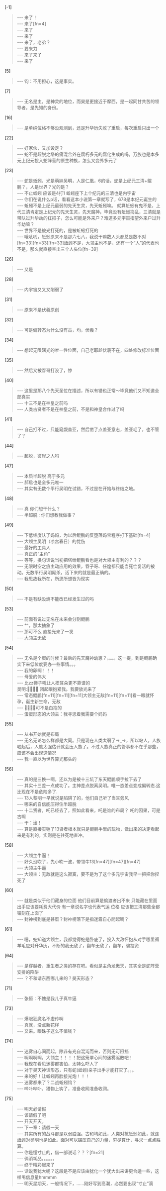 
[-1] 
>--- 来了！<br>
>--- 来了[fn=4]<br>
>--- 来了<br>
>--- 来了<br>
>--- 来了，老弟？<br>
>--- 要来力<br>
>--- 来了来了<br>
>--- 来了<br>

[5] 
>--- 钧：不用担心，这是事实。<br>

[7] 
>--- 无名是主，是神灵的地位，而昊是更接近于摩西，是一起同甘共苦的领导者，是先知的身份。<br>

[16] 
>--- 是单纯位格不够没观测到，还是升华历失败了重启，每次重启只出一个<br>

[22] 
>--- 好家伙，又加设定？<br>
>--- 蛇不是超脱之塔的痛混合外在腐朽多元的腐化生成的吗，万族也是本多元上纪元投入蛇阵营的原生种族，怎么又变外多元了<br>

[23] 
>--- 蛇是蚯蚓，光是萌妹吴明，人是仁凰，6的话，蛇是上纪元三清+鲲鹏？，人是世界？光的是？<br>
>--- 不止蚯蚓 应该是4打1 蚯蚓座下上个纪元的三清也是内宇宙<br>
>--- 你们在说什么p话，看看这本小说第一章就写了，678是本纪元诞生的<br>
>--- 蚯蚓不是上纪元最弱的先天生灵，先天蚯蚓嘛。
就算蚯蚓有鬼不是，上代三清肯定是上纪元的先天生灵，先天魔神，毕竟没有蚯蚓捣乱，三清就是带队过升华劫的扛把子，怎么可能是外来户？难道多元宇宙指望外来户过升华劫嘛？<br>
>--- 世界不是被光打死的，是被蚯蚓打死的<br>
>--- 哦吼吼，蚯蚓原来不是那六七八，我说干嘛数人头都总是数不对[fn=33][fn=33][fn=33]蚯蚓不是，大领主也不是，还有一个“人”的代表也不是，那么就直接空出三个人头位[fn=39]<br>

[26] 
>--- 又是<br>

[28] 
>--- 内宇宙又又又削弱了<br>

[31] 
>--- 原来不是伏羲原创<br>

[32] 
>--- 可是偏转态为什么没有古，均，伏羲？<br>

[34] 
>--- 想起无限曙光的唯一性位面，自己老耶趁伏羲不在，四处修改标准位面<br>

[35] 
>--- 然后又被昋哥打没了，惨<br>

[40] 
>--- 这里是那八个先天圣位在描述，所以有错也正常～毕竟他们又不知道全部真实<br>
>--- 十三不是在神皇之前吗<br>
>--- 人类古贤者不是在神皇之前，不是和神皇合作过了吗<br>

[41] 
>--- 自己打不过，只能窥觑盖亚，然后凿了点盖亚意志，盖亚毛了，也不管了？<br>

[44] 
>--- 超脱，彼岸之人吗<br>

[47] 
>--- 本质半超脱 高于多元<br>
>--- 郝启也是全多元唯一<br>
>--- 其实有无数个平行吴明在试错，不过是在开始与终结之地。<br>

[48] 
>--- 真  你们想干什么？<br>
>--- 半超脱 : 你们想教我做事？<br>

[49] 
>--- 下低纬度认了妈妈，为以后鲲鹏的反堕落妈宝程序打下基础[fn=4]<br>
>--- 大领主吴明（凉宫春日）的忧伤<br>
>--- 最好的工具人<br>
>--- 真正的“主角”<br>
>--- 等等，换句话说当初把塔给鲲鹏看也是对大领主有利的？？？<br>
>--- 无限时空之痕主动应用的效果，昋子哥、任煌都只能当死亡复活的被动。无数平行吴明厮杀，活下来的就是最正确的。<br>
>--- 我思故我所在，所思所想皆为现实<br>

[50] 
>--- 不是有缺没熵不能改已经发生过的吗<br>

[53] 
>--- 前面有说过无名在未来会分割鲲鹏<br>
>--- 艹，那太抽象了<br>
>--- 那可不么 直接光来了一发<br>
>--- 大领主无敌<br>

[54] 
>--- 无名是个蛋的时候？最后的先天魔神幼崽？。。。。这一提，到是鲲鹏确实下来低位度要办一些事情。。。<br>
>--- 我的卵啊！！！<br>
>--- 母爱的伟大<br>
>--- 比zz狮子吼让人捂耳朵更不靠谱的  
 吴明:👩🏻👩🏻 闭起眼抱紧我。我要放光来了<br>
>--- 常态鲲鹏[fn=11][fn=11][fn=11]大领主无敌[fn=11][fn=11]看一眼就怀孕，诞生新生命，无敌<br>
>--- 👩🏻👩🏻可不是白抱的<br>
>--- 蛋蛋形态的大领主：我寻思着我需要个妈妈<br>

[55] 
>--- 从书开始就是布局<br>
>--- 无名无论怎么样都是大同。只是现在人类太弱了→_→，所以站人，人族崛起后，人族太强估计就会压人族了。不过人族真正的管事都不在乎那些，应该不会出现这情况<br>
>--- 我一直以为世界算光那头的<br>

[56] 
>--- 真的是三换一啊，还以为是被十三坑了东天鲲鹏顺手拉下去了<br>
>--- 其实十三差一点成功了。主神差点脱离吴明。唯一态差点变成偏转态.这比现在不是危险多了.<br>
>--- 13人黎明一早就说是陷阱了的，他们自己听了当耳旁风<br>
>--- 哪来的自信能压得住半超脱<br>
>--- 十二贤者，吒已经去了，照如此看来，吒是谁的布局？ 吒的因果，可是古啊<br>
>--- 干：淦！<br>
>--- 算是直接实锤了13贤者根本就只是鲲鹏手里的玩物，做出来的决定看起来是有利的，实则是在往死地直冲。<br>

[58] 
>--- 大领主牛逼！<br>
>--- 好久没吹了，先小吹一波，带领牛13[fn=47][fn=47][fn=47]<br>
>--- 大领主牛逼<br>
>--- 大领主：无敌就是这么寂寞，要不是为了这个多元宇宙我早一把把你捏死了<br>

[60] 
>--- 就是类似于他们藏身的位面 他们目前算是偷渡者出不来 只能藏在里面 出手应该要耗费大代价 有一章说名字也代表气运 位格 应该把三清那些全都铭刻在上面了<br>
>--- 封神榜到底是甚麼？封神榜落下是指迷霧自心間起嗎？<br>

[61] 
>--- 嗯，蛇知道大领主，我都觉得蛇是卧底了，投入大敌怀抱从对手哪里褥羊毛应对升华历，不断的我无敌了，翻车无敌了，翻车，骗投资<br>

[64] 
>--- 是穿越者，重生者之类的存在吧。看似是主角龙傲天，其实全是蛇阵营安排的陷阱<br>
>--- ？不和谐东西哪儿来的？昊天形态？<br>

[71] 
>--- 张恒：不愧是我儿子真牛逼<br>

[73] 
>--- 爆眼狂魔名不虚传啊<br>
>--- 真就，没点新花样<br>
>--- 又来。眼珠子这么不值钱？<br>

[74] 
>--- 迷雾自心间而起，除非有光自混沌而来，否则无可阻挡<br>
>--- 啊啊啊啊，大领主！！！！把这笼罩心间的迷雾驱散吧！<br>
>--- 我现在看见迷雾都害怕，太特么吓人了<br>
>--- 对于昊天神话形态，只有蛇(蚯蚓)亲子出手才能打灭了。。。<br>
>--- 来的好！让蚯蚓再脸接光炮！！！<br>
>--- 迷雾都来了？二战蚯蚓钧？<br>
>--- 哔卟哔卟，猎物上钩了，准备收网准备收网。<br>

[75] 
>--- 明天必请假<br>
>--- 该请假了吧<br>
>--- 开天开天。<br>
>--- 下一章：请假一天<br>
>--- 其实所有的战斗都是以弱胜强。古和均如此，人类对抗蚯蚓如此，就连蚯蚓对吴明也是如此。面对可以碾压自己的力量，穷尽算计，寻求一点点胜算。<br>
>--- 你是懂寸止的，借一部说话？？？[fn=21]<br>
>--- 俩消耗品。。。。。。<br>
>--- 终于精彩起来了<br>
>--- 话说我犹大呢？这段是不是应该由犹化一个犹大出来讲更合适一些，这样甩信息量hmmmm<br>
>--- 明天星期天，一般情况下，......刚好写到高潮，必然要出现“寸止”滴<br>
